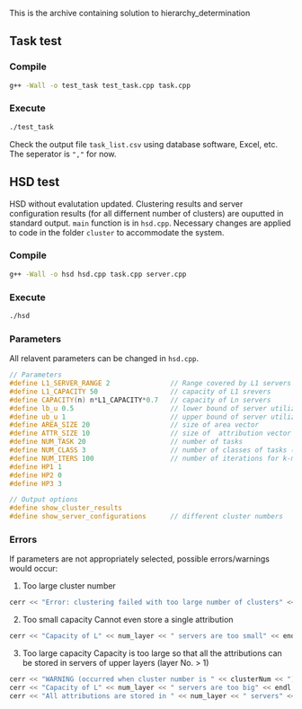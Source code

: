 This is the archive containing solution to hierarchy_determination

## Task test
### Compile
```bash
g++ -Wall -o test_task test_task.cpp task.cpp
```
### Execute
```bash
./test_task
```
Check the output file `task_list.csv` using database software, Excel, etc. The seperator is `","` for now.

## HSD test
HSD without evalutation updated. Clustering results and server configuration results (for all differnent number of clusters) are ouputted in standard output. `main` function is in `hsd.cpp`. Necessary changes are applied to code in the folder `cluster` to accommodate the system.

### Compile
```bash
g++ -Wall -o hsd hsd.cpp task.cpp server.cpp
```
### Execute
```bash
./hsd
```
### Parameters
All relavent parameters can be changed in `hsd.cpp`.

```cpp
// Parameters
#define L1_SERVER_RANGE 2               // Range covered by L1 servers
#define L1_CAPACITY 50                  // capacity of L1 srevers
#define CAPACITY(n) n*L1_CAPACITY*0.7   // capacity of Ln servers
#define lb_u 0.5                        // lower bound of server utilization
#define ub_u 1                          // upper bound of server utilization
#define AREA_SIZE 20                    // size of area vector
#define ATTR_SIZE 10                    // size of  attribution vector
#define NUM_TASK 20                     // number of tasks
#define NUM_CLASS 3                     // number of classes of tasks (for generating tasks)
#define NUM_ITERS 100                   // number of iterations for k-means clustering
#define HP1 1
#define HP2 0
#define HP3 3

// Output options
#define show_cluster_results
#define show_server_configurations      // different cluster numbers
```
### Errors
If parameters are not appropriately selected, possible errors/warnings would occur:
1. Too large cluster number
```cpp
cerr << "Error: clustering failed with too large number of clusters" << endl;
```
2. Too small capacity 
Cannot even store a single attribution
```cpp
cerr << "Capacity of L" << num_layer << " servers are too small" << endl;
```
3. Too large capacity
Capacity is too large so that all the attributions can be stored in servers of upper layers (layer No. > 1)
```cpp
cerr << "WARNING (occurred when cluster number is " << clusterNum << "):" << endl;
cerr << "Capacity of L" << num_layer << " servers are too big" << endl;
cerr << "All attributions are stored in " << num_layer << " servers" << endl;
```
